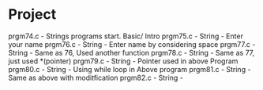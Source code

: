 # Project
prgm74.c - Strings programs start. Basic/ Intro
prgm75.c - String - Enter your name 
prgm76.c - String - Enter name by considering space
prgm77.c - String - Same as 76, Used another function
prgm78.c - String - Same as 77, just used *(pointer)
prgm79.c - String - Pointer used in above Program
prgm80.c - String - Using while loop in Above program
prgm81.c - String - Same as above with moditfication
prgm82.c - String - 


